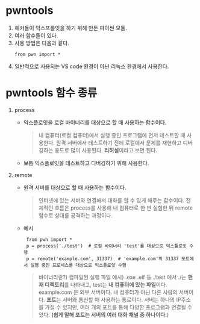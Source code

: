 # pwntools
  1) 해커들이 익스프롤잇을 하기 위해 만든 파이썬 모듈.
  2) 여러 함수들이 있다.
  3) 사용 방법은 다음과 같다.
     ```
     from pwn import *
     ```
  4) 일반적으로 사용되는 VS code 환경이 아닌 리눅스 환경에서 사용한다.


# pwntools 함수 종류
  1) process
     - 익스플로잇을 로컬 바이너리를 대상으로 할 때 사용하는 함수이다.
       > 내 컴퓨터(로컬 컴퓨터)에서 실행 중인 프로그램에 먼저 테스트할 때 사용한다.
       > 원격 서버에서 테스트하기 전에 로컬에서 문제를 재현하고 디버깅하는 용도로 많이 사용된다.
       > **리허설**이라고 보면 된다.
     - 보통 익스플로잇을 테스트하고 디버깅하기 위해 사용한다.

  2) remote
     - 원격 서버를 대상으로 할 때 사용하는 함수이다.
       > 인터넷에 있는 서버와 연결해서 대화를 할 수 있게 해주는 함수이다.
       > 전체적인 흐름은 process를 사용해 내 컴퓨터로 한 번 실험한 뒤 remote 함수로 상대를 공격하는 과정이다.
     - 예시
       ```
        from pwn import *
        p = process('./test')  # 로컬 바이너리 'test'를 대상으로 익스플로잇 수행
        p = remote('example.com', 31337)  # 'example.com'의 31337 포트에서 실행 중인 프로세스를 대상으로 익스플로잇 수행
       ```
       > 바이너리란?) 컴파일된 실행 파일  예시) .exe   .elf 등
       > ./test 에서 ./는 **현재 디렉토리**를 나타내고, test는 **내 컴퓨터에 있는 파일**이다.
       > example.com 은 외부 서버이다. 내 컴퓨터가 아닌 다른 사람의 서버이다.
       > **포트**는 서버와 통신할 때 사용하는 통로이다. 서버는 하나의 IP주소를 가질 수 있지만, 여러 개의 포트를 통해 다양한 프로그램과 연결될 수 있다. **(쉽게 말해 포트는 서버의 여러 대화 채널 중 하나이다.**)        
       > 
    

